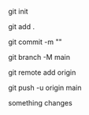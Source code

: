 <!-- to init git in the project -->
git init

<!-- to add files in the git  -->
git add .

<!-- to commit code -->
git commit -m "<MESSAGE>"

<!-- to change default to main -->
git branch -M main


<!-- connect local git with github repo -->
git remote add origin <REPO LINK>


<!-- TO SYNC OR UPLOAD BRANCH TO GITHUB -->
git push -u origin main


something changes